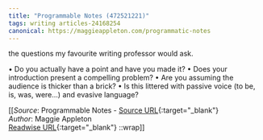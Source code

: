 ```yaml
---
title: "Programmable Notes (472521221)"
tags: writing articles-24168254
canonical: https://maggieappleton.com/programmatic-notes
---
```


the questions my favourite writing professor would ask.

•   Do you actually have a point and have you made it?
•   Does your introduction present a compelling problem?
•   Are you assuming the audience is thicker than a brick?
•   Is this littered with passive voice (to be, is, was, were...) and evasive language?


[[_Source_: Programmable Notes - [Source URL](https://maggieappleton.com/programmatic-notes){:target="_blank"}<br>
_Author_: Maggie Appleton<br>
[Readwise URL](https://readwise.io/open/472521221){:target="_blank"}
::wrap]]